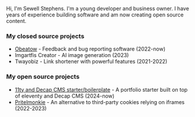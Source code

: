 Hi, I'm Sewell Stephens. I'm a young developer and business owner. I have years of experience building software and am now creating open source content.

### My closed source projects

- [Obeatow](https://obeatow.com) - Feedback and bug reporting software (2022-now)
- Imgartfis Creator - AI image generation (2023)
- Twayobiz - Link shortener with powerful features (2021-2022)

### My open source projects

- [11ty and Decap CMS starter/boilerplate](https://github.com/sewellstephens/11ty-decap-cms-boilerplate) - A portfolio starter built on top of eleventy and Decap CMS (2024-now)
- [Pritelmonkie](https://github.com/sewellstephens/iframe-tracking) - An alternative to third-party cookies relying on iframes (2022-2023)
